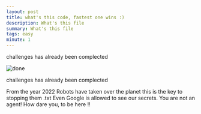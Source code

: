 ```yaml
---
layout: post
title: what's this code, fastest one wins :) 
description: What's this file 
summary: What's this file
tags: easy
minute: 1
---
```


challenges has already been complected<br>
</body>
</p>
<img src="https://raw.githubusercontent.com/pankace/violet-rabbit-v2/master/problems.jpg?token=AKUHUPTLZMOG2NEMZ4KVU4DA6DXYA" alt="done">
<p>
challenges has already been complected<br>
 
From the year 2022 Robots have taken over the planet this is the key to stopping them .txt
Even Google is allowed to see our secrets. You are not an agent! How dare you, to be here !!

